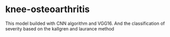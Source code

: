 # knee-osteoarthritis
This model builded with CNN algorithm and VGG16. And the classification of severity based on the kallgren and laurance method
